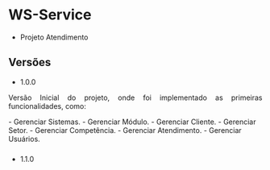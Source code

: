 # WS-Service
- Projeto Atendimento


## Versões

- 1.0.0 
<p align="justify">
    Versão Inicial do projeto, onde foi implementado as primeiras funcionalidades, como:    
</p>
    - Gerenciar Sistemas.
    - Gerenciar Módulo.
    - Gerenciar Cliente.
    - Gerenciar Setor.
    - Gerenciar Competência.
    - Gerenciar Atendimento.
    - Gerenciar Usuários.

###

- 1.1.0
<p align="justify">
    
</p>
